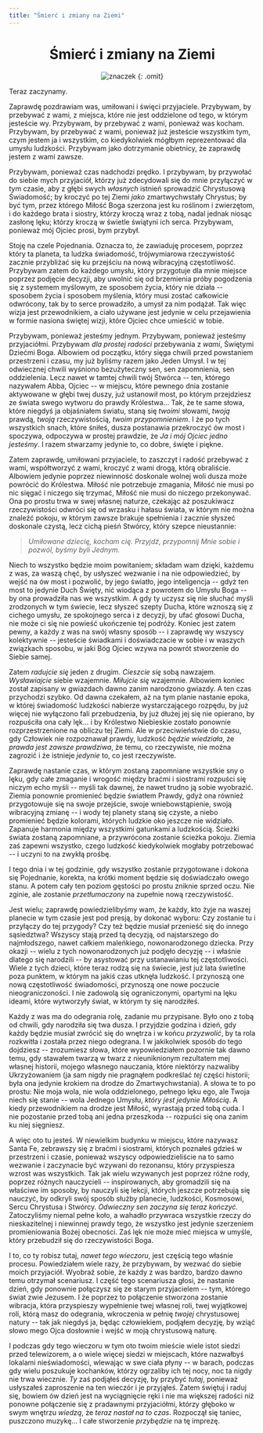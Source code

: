 ```yaml
---
title: "Śmierć i zmiany na Ziemi"
---
```


<div markdown="1" align="center">

# Śmierć i zmiany na Ziemi

![znaczek]({{page.big-separator}})
{: .omit}

</div>

Teraz zaczynamy.

Zaprawdę pozdrawiam was, umiłowani i święci przyjaciele. Przybywam, by przebywać z wami, z miejsca, które nie jest oddzielone od tego, w którym jesteście wy. Przybywam, by przebywać z wami, ponieważ was kocham. Przybywam, by przebywać z wami, ponieważ już jesteście wszystkim tym, czym jestem ja i wszystkim, co kiedykolwiek mógłbym reprezentować dla umysłu ludzkości. Przybywam jako dotrzymanie obietnicy, że zaprawdę jestem z wami zawsze.

Przybywam, ponieważ czas nadchodzi prędko. I przybywam, by przywołać do siebie mych przyjaciół, którzy już zdecydowali się do mnie przyłączyć w tym czasie, aby z głębi swych *własnych* istnień sprowadzić Chrystusową Świadomość; by kroczyć po tej Ziemi *jako* zmartwychwstały Chrystus; by być tym, przez którego Miłość Boga szerzona jest ku roślinom i zwierzętom, i do każdego brata i siostry, którzy kroczą wraz z tobą, nadal jednak niosąc zasłonę lęku; którzy kroczą w świetle świątyni ich serca. Przybywam, ponieważ mój Ojciec prosi, bym przybył.

Stoję na czele Pojednania. Oznacza to, że zawiaduję procesem, poprzez który ta planeta, ta ludzka świadomość, trójwymiarowa rzeczywistość zacznie przybliżać się ku przejściu na nową wibracyjną częstotliwość. Przybywam zatem do każdego umysłu, który przygotuje dla mnie miejsce poprzez podjęcie decyzji, aby uwolnić się od brzemienia próby pogodzenia się z systemem myślowym, ze sposobem życia, który nie działa -- sposobem życia i sposobem myślenia, który musi zostać całkowicie odwrócony, tak by to serce prowadziło, a umysł za nim podążał. Tak więc wizja jest przewodnikiem, a ciało używane jest jedynie w celu przejawienia w formie nasiona świętej wizji, które Ojciec chce umieścić w tobie.

Przybywam, ponieważ jesteśmy jednym. Przybywam, ponieważ jesteśmy przyjaciółmi. Przybywam *dla prostej radości* przebywania z *wami*, Świętymi Dziećmi Boga. Albowiem od początku, który sięga chwili przed powstaniem przestrzeni i czasu, my już byliśmy razem jako Jeden Umysł. I w tej odwiecznej chwili wyśniono bezużyteczny sen, sen zapomnienia, sen oddzielenia. Lecz nawet w tamtej chwili twój Stwórca -- ten, którego nazywałem Abba, Ojciec -- w miejscu, które pewnego dnia zostanie aktywowane w głębi twej duszy, już ustanowił most, po którym przejdziesz ze świata swego wytworu do prawdy Królestwa... Tak, że te same słowa, które niegdyś ja objaśniałem światu, staną się *twoimi* słowami, *twoją* prawdą, *twoją* rzeczywistością, *twoim przypomnieniem*. I że po tych wszystkich snach, które śniłeś, dusza postanawia przekroczyć ów most i spoczywa, odpoczywa w prostej prawdzie, że *Ja i mój Ojciec jedno jesteśmy*. I razem stwarzamy jedynie to, co dobre, święte i piękne.

Zatem zaprawdę, umiłowani przyjaciele, to zaszczyt i radość przebywać z wami, współtworzyć z wami, kroczyć z wami drogą, którą obraliście. Albowiem jedynie poprzez niewinność doskonale wolnej woli dusza może powrócić do Królestwa. Miłość nie potrzebuje zmagania, Miłość nie musi po nic sięgać i niczego się trzymać, Miłość nie musi do niczego przekonywać. Ona po prostu trwa w swej własnej naturze, czekając aż poszukiwacz rzeczywistości odwróci się od wrzasku i hałasu świata, w którym nie można znaleźć pokoju, w którym zawsze brakuje spełnienia i zacznie słyszeć doskonale czystą, lecz cichą pieśń Stwórcy, który szepce nieustannie:

> *Umiłowane dziecię, kocham cię. Przyjdź, przypomnij Mnie sobie i pozwól, byśmy byli Jednym.*

Niech to wszystko będzie moim powitaniem; składam wam dzięki, każdemu z was, za waszą chęć, by usłyszeć wezwanie i na nie odpowiedzieć, by wejść na ów most i pozwolić, by jego światło, jego inteligencja -- gdyż ten most to jedynie Duch Święty, nić wiodąca z powrotem do Umysłu Boga -- by ona prowadziła nas we wszystkim. A gdy ty uczysz się nie słuchać myśli zrodzonych w tym świecie, lecz słyszeć szepty Ducha, które wznoszą się z cichego umysłu, ze spokojnego serca i z decyzji, by ufać głosowi Ducha, nie może ci się nie powieść ukończenie tej podróży. Koniec jest zatem pewny, a każdy z was na swój własny sposób -- i zaprawdę wy wszyscy kolektywnie -- jesteście świadkami i doświadczacie w sobie i w waszych związkach sposobu, w jaki Bóg Ojciec wzywa na powrót stworzenie do Siebie samej.

Zatem *radujcie się* jeden z drugim. *Cieszcie się* sobą nawzajem. *Wysławiajcie* siebie wzajemnie. *Miłujcie się* wzajemnie. Albowiem koniec został zapisany w gwiazdach dawno zanim narodzono gwiazdy. A ten czas przychodzi szybko. Od dawna czekałem, aż na tym planie nastanie epoka, w której świadomość ludzkości nabierze wystarczającego rozpędu, by już więcej nie wyłączono fali przebudzenia, by już dłużej jej się nie opierano, by rozpuściła ona cały lęk... i by Królestwo Niebieskie zostało ponownie rozprzestrzenione na obliczu tej Ziemi. Ale w przeciwieństwie do czasu, gdy Człowiek nie rozpoznawał prawdy, ludzkość *będzie wiedziała*, że *prawda jest zawsze prawdziwa*, że temu, co rzeczywiste, nie można zagrozić i że istnieje *jedynie* to, co jest rzeczywiste.

Zaprawdę nastanie czas, w którym zostaną zapomniane wszystkie sny o lęku, gdy całe zmaganie i wrogość między braćmi i siostrami rozpuści się niczym echo myśli -- myśli tak dawnej, że nawet trudno ją sobie wyobrazić. Ziemia ponownie promienieć będzie światłem Prawdy, gdyż ona również przygotowuje się na swoje przejście, swoje wniebowstąpienie, swoją wibracyjną zmianę -- i wody tej planety staną się czyste, a niebo promienieć będzie kolorami, których ludzkie oko jeszcze nie widziało. Zapanuje harmonia między wszystkimi gatunkami a ludzkością. Ścieżki świata zostaną zapomniane, a przywrócona zostanie ścieżka pokoju. Ziemia zaś zapewni wszystko, czego ludzkość kiedykolwiek mogłaby potrzebować -- i uczyni to na zwykłą prośbę.

I tego dnia i w tej godzinie, gdy wszystko zostanie przygotowane i dokona się Pojednanie, korekta, na krótki moment będzie się doświadczało owego stanu. A potem cały ten poziom gęstości po prostu zniknie sprzed oczu. Nie zginie, ale zostanie *przetłumaczony* na zupełnie nową rzeczywistość.

Jest wielu; zaprawdę powiedzielibyśmy wam, że każdy, kto żyje na waszej planecie w tym czasie jest pod presją, by dokonać wyboru: Czy zostanie tu i przyłączy do tej przygody? Czy też będzie musiał przenieść się do innego sąsiedztwa? Wszyscy stają przed tą decyzją, od najstarszego do najmłodszego, nawet całkiem maleńkiego, nowonarodzonego dziecka. Przy okazji -- wielu z tych nowonarodzonych już podjęło decyzję -- i właśnie dlatego się narodzili -- by asystować przy ustanawianiu tej częstotliwości. Wiele z tych dzieci, które teraz rodzą się na świecie, jest już lata świetlne poza punktem, w którym na jakiś czas utknęła ludzkość. I przynoszą one nową częstotliwość świadomości, przynoszą one nowe poczucie nieograniczoności. I nie zadowolą się ograniczonymi, opartymi na lęku ideami, które wytworzyły świat, w którym ty się narodziłeś.

Każdy z was ma do odegrania rolę, zadanie mu przypisane. Było ono z tobą od chwili, gdy narodziła się twa dusza. I przyjdzie godzina i dzień, gdy każdy będzie musiał zwrócić się do wnętrza i w końcu *przyzwolić*, by ta rola rozkwitła i została przez niego odegrana. I w jakikolwiek sposób do tego dojdziesz -- zrozumiesz słowa, które wypowiedziałem pozornie tak dawno temu, gdy stawałem twarzą w twarz z nieuniknionym rezultatem mej własnej historii, mojego własnego nauczania, które niektórzy nazwaliby Ukrzyżowaniem (ja sam nigdy nie pragnąłem podkreślać *tej* części historii; była ona jedynie krokiem na drodze do Zmartwychwstania). A słowa te to po prostu: Nie moja wola, nie wola oddzielonego, pełnego lęku ego, ale Twoja niech się stanie -- wola Jednego Umysłu, *który jest jedynie Miłością*. A kiedy przewodnikiem na drodze jest Miłość, wyrastają przed tobą cuda. I nie pozostanie przed tobą ani jedna przeszkoda -- rozpuści się ona zanim ku niej sięgniesz.

A więc oto tu jesteś. W niewielkim budynku w miejscu, które nazywasz Santa Fe, zebrawszy się z braćmi i siostrami, których poznałeś gdzieś w przestrzeni i czasie, ponieważ wszyscy odpowiedzieliście na to samo wezwanie i zaczynacie być wzywani do rezonansu, który przyspiesza wzrost was wszystkich. Tak jak wielu wzywanych jest poprzez różne rody, poprzez różnych nauczycieli -- inspirowanych, aby gromadzili się na właściwe im sposoby, by nauczyli się lekcji, których jeszcze potrzebują się nauczyć, by odkryli swój sposób służby planecie, ludzkości, Kosmosowi, Sercu Chrystusa i Stwórcy. *Odwieczny sen zaczyna się teraz kończyć.* Zatoczyliśmy niemal pełne koło, a wahadło przywraca wszystkie rzeczy do nieskazitelnej i niewinnej prawdy tego, że wszystko jest jedynie szerzeniem promieniowania Bożej obecności. Zaś lęk nie może mieć miejsca w umyśle, który przebudził się do rzeczywistości Boga.

I to, co ty robisz tutaj, *nawet tego wieczoru*, jest częścią tego właśnie procesu. Powiedziałem wiele razy, że przybywam, by wezwać do siebie moich przyjaciół. Wyobraź sobie, że każdy z was bardzo, bardzo dawno temu otrzymał scenariusz. I część tego scenariusza głosi, że nastanie dzień, gdy ponownie połączysz się ze starym przyjacielem -- tym, którego świat zwie Jezusem. I że poprzez to połączenie stworzona zostanie wibracja, która przyspieszy wypełnienie twej własnej roli, twej wyjątkowej roli, którą masz do odegrania, wkroczenia w pełnię *twojej* chrystusowej natury -- tak jak niegdyś ja, będąc człowiekiem, podjąłem decyzję, by wziąć słowo mego Ojca dosłownie i wejść w moją chrystusową naturę.

I podczas gdy tego wieczoru w tym oto twoim mieście wiele istot siedzi przed telewizorem, a o wiele więcej siedzi w miejscach, które nazwałbyś lokalami nieświadomości, wlewając w swe ciała płyny -- w barach, podczas gdy wielu poszukuje kochanków, którzy ogrzaliby ich tej nocy, noc ta nigdy nie trwa wiecznie. *Ty* zaś podjąłeś decyzję, by przybyć *tutaj*, ponieważ usłyszałeś zaproszenie na ten wieczór i je przyjąłeś. Zatem świętuj i raduj się, bowiem ów dzień jest na wyciągnięcie ręki i nie ma większej radości niż ponowne połączenie się z pradawnymi przyjaciółmi, którzy głęboko w swym wnętrzu *wiedzą*, że *teraz nastał na to czas*. Rozpoczął się taniec, puszczono muzykę&hellip; I całe stworzenie *przybędzie* na tę imprezę.
